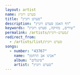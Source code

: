 ```yaml
---
layout: artist
name: סערט ויזניץ
title: "סערט ויזניץ"
description: "דף האמן סערט ויזניץ"
keywords: "שירים, מוזיקה, סערט ויזניץ"
permalink: /artists/סערט-ויזניץ/
redirect_from:
  - /artists/list/סערט ויזניץ
songs:
  - number: "43767"
    name: "אבינו אב הרחמן"
    album: "סינגלים"
    artist: "סערט ויזניץ"
---
```

